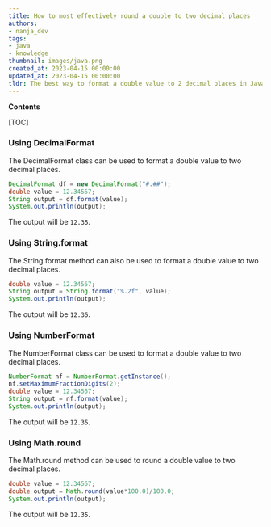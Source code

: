 ```yaml
---
title: How to most effectively round a double to two decimal places
authors:
- nanja_dev
tags:
- java
- knowledge
thumbnail: images/java.png
created_at: 2023-04-15 00:00:00
updated_at: 2023-04-15 00:00:00
tldr: The best way to format a double value to 2 decimal places in Java is to use the DecimalFormat class and set the format to `0.00`.
---
```


**Contents**

[TOC]

### Using DecimalFormat

The DecimalFormat class can be used to format a double value to two decimal places.

```java
DecimalFormat df = new DecimalFormat("#.##");
double value = 12.34567;
String output = df.format(value);
System.out.println(output);
```

The output will be `12.35`.

### Using String.format

The String.format method can also be used to format a double value to two decimal places.

```java
double value = 12.34567;
String output = String.format("%.2f", value);
System.out.println(output);
```

The output will be `12.35`.

### Using NumberFormat

The NumberFormat class can be used to format a double value to two decimal places.

```java
NumberFormat nf = NumberFormat.getInstance();
nf.setMaximumFractionDigits(2);
double value = 12.34567;
String output = nf.format(value);
System.out.println(output);
```

The output will be `12.35`.

### Using Math.round

The Math.round method can be used to round a double value to two decimal places.

```java
double value = 12.34567;
double output = Math.round(value*100.0)/100.0;
System.out.println(output);
```

The output will be `12.35`.

